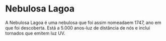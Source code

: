 # Nebulosa Lagoa

A Nebulosa Lagoa é uma nebulosa que foi assim nomeadaem 1747, ano em que foi
descoberta. Está a 5.000 anos-luz de distância de nós e inclui tornados que
emitem luz UV.
